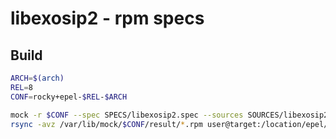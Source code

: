 # libexosip2 - rpm specs

## Build

```sh
ARCH=$(arch)
REL=8
CONF=rocky+epel-$REL-$ARCH

mock -r $CONF --spec SPECS/libexosip2.spec --sources SOURCES/libexosip2-5.3.0.tar.gz
rsync -avz /var/lib/mock/$CONF/result/*.rpm user@target:/location/epel/$REL/$ARCH/stable/Packages/
```
